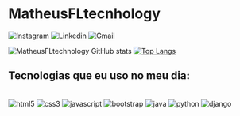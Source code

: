 # MatheusFLtecnhology
[![Instagram](https://img.shields.io/badge/Instagram-E4405F?style=for-the-badge&logo=instagram&logoColor=white)](vhttps://www.instagram.com/matheus.29fernndo/)
[![Linkedin](https://img.shields.io/badge/LinkedIn-0077B5?style=for-the-badge&logo=linkedin&logoColor=white)](https://www.linkedin.com/in/matheus-fernando-leite-559190225//)
[![Gmail](https://img.shields.io/badge/Gmail-D14836?style=for-the-badge&logo=gmail&logoColor=white)](MatheusFLtechnology988@gmail.com)

![MatheusFLtechnology GitHub stats](https://github-readme-stats.vercel.app/api?username=MatheusFLtechnology&show_icons=true&theme=dracula)
[![Top Langs](https://github-readme-stats.vercel.app/api/top-langs/?username=MatheusFLtechnology&layout=compact&langs_count=7&theme=dracula)](https://github.com/MatheusFLtechology/github-readme-stats) 
## Tecnologias que eu uso no meu dia:

<div style="display: inline_block"><br/>
  <img align="center" alt="html5" src="https://img.shields.io/badge/HTML5-E34F26?style=for-the-badge&logo=html5&logoColor=white" />
  <img align="center" alt="css3" src="https://img.shields.io/badge/CSS3-1572B6?style=for-the-badge&logo=css3&logoColor=white" />
  <img align="center" alt="javascript" src="https://img.shields.io/badge/JavaScript-F7DF1E?style=for-the-badge&logo=javascript&logoColor=black" />
  <img align="center" alt="bootstrap" src="https://img.shields.io/badge/Bootstrap-563D7C?style=for-the-badge&logo=bootstrap&logoColor=white" />
  <img align="center" alt="java" src="https://img.shields.io/badge/Java-ED8B00?style=for-the-badge&logo=java&logoColor=white" />
  <img align="center" alt="python" src="https://img.shields.io/badge/Python-14354C?style=for-the-badge&logo=python&logoColor=white" />
  <img align="center" alt="django" src="https://img.shields.io/badge/Django-092E20?style=for-the-badge&logo=django&logoColor=white" />
</div><br/>
